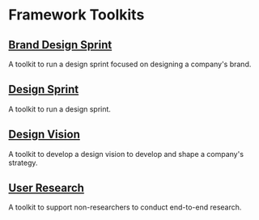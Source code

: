# Framework Toolkits

## [Brand Design Sprint](./Brand_Design_Sprint_Toolkit/)
A toolkit to run a design sprint focused on designing a company's brand.

## [Design Sprint](./Design_Sprint_Toolkit/)
A toolkit to run a design sprint.

## [Design Vision](./Design_Vision_Toolkit/)
A toolkit to develop a design vision to develop and shape a company's strategy.

## [User Research](./User_Research_Toolkit/)
A toolkit to support non-researchers to conduct end-to-end research.